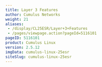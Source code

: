 ```yaml
---
title: Layer 3 Features
author: Cumulus Networks
weight: 21
aliases:
 - /display/CL25ESR/Layer+3+Features
 - /pages/viewpage.action?pageId=5116101
pageID: 5116101
product: Cumulus Linux
version: 2.5.12
imgData: cumulus-linux-25esr
siteSlug: cumulus-linux-25esr
---
```

<article id="html-search-results" class="ht-content" style="display: none;">

</article>

<footer id="ht-footer">

</footer>

